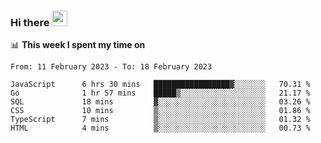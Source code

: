 ### Hi there <a href="https://www.gautamkrishnar.com/"><img src="https://media.giphy.com/media/hvRJCLFzcasrR4ia7z/giphy.gif" width="25px"></a>

📊 **This week I spent my time on**

<!--START_SECTION:waka-->

```text
From: 11 February 2023 - To: 18 February 2023

JavaScript      6 hrs 30 mins   █████████████████▓░░░░░░░   70.31 %
Go              1 hr 57 mins    █████▒░░░░░░░░░░░░░░░░░░░   21.17 %
SQL             18 mins         ▓░░░░░░░░░░░░░░░░░░░░░░░░   03.26 %
CSS             10 mins         ▒░░░░░░░░░░░░░░░░░░░░░░░░   01.86 %
TypeScript      7 mins          ▒░░░░░░░░░░░░░░░░░░░░░░░░   01.32 %
HTML            4 mins          ▒░░░░░░░░░░░░░░░░░░░░░░░░   00.73 %
```

<!--END_SECTION:waka-->
